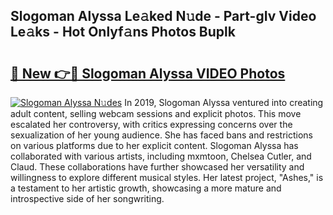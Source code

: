 ## Slogoman Alyssa Le𝚊ked N𝚞de - Part-gIv Video Le𝚊ks - Hot Onlyf𝚊ns Photos Buplk

# <h2><a href="http://ac29813.deff.icu/?id=Slogoman+Alyssa">🔗 New 👉🔴 Slogoman Alyssa VIDEO Photos</a></h2>

[![Slogoman Alyssa N𝚞des](https://i.imgur.com/rIISA9y.gif)](http://ac29813.deff.icu/?id=Slogoman+Alyssa)
In 2019, Slogoman Alyssa ventured into creating adult content, selling webcam sessions and explicit photos. This move escalated her controversy, with critics expressing concerns over the sexualization of her young audience. She has faced bans and restrictions on various platforms due to her explicit content. Slogoman Alyssa has collaborated with various artists, including mxmtoon, Chelsea Cutler, and Claud. These collaborations have further showcased her versatility and willingness to explore different musical styles. Her latest project, "Ashes," is a testament to her artistic growth, showcasing a more mature and introspective side of her songwriting.
